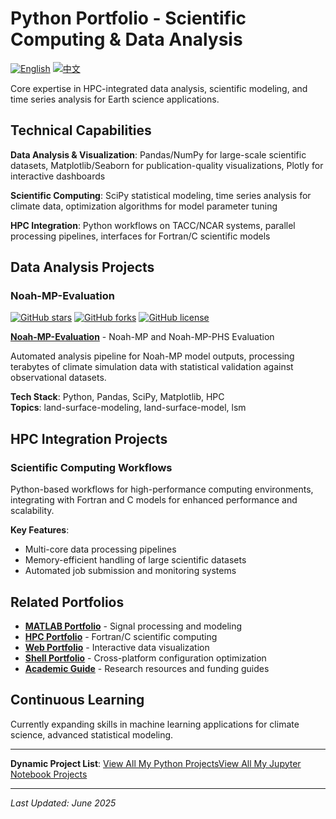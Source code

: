 # Python Portfolio - Scientific Computing & Data Analysis

[![English](https://img.shields.io/badge/lang-English-blue.svg)](README.md)
[![中文](https://img.shields.io/badge/lang-中文-brown.svg)](README.CN.md)

Core expertise in HPC-integrated data analysis, scientific modeling, and time series analysis for Earth science applications.

## Technical Capabilities

**Data Analysis & Visualization**: Pandas/NumPy for large-scale scientific datasets, Matplotlib/Seaborn for publication-quality visualizations, Plotly for interactive dashboards

**Scientific Computing**: SciPy statistical modeling, time series analysis for climate data, optimization algorithms for model parameter tuning

**HPC Integration**: Python workflows on TACC/NCAR systems, parallel processing pipelines, interfaces for Fortran/C scientific models

## Data Analysis Projects

### Noah-MP-Evaluation
[![GitHub stars](https://img.shields.io/github/stars/ktwu01/Noah-MP-Evaluation)](https://github.com/ktwu01/Noah-MP-Evaluation)
[![GitHub forks](https://img.shields.io/github/forks/ktwu01/Noah-MP-Evaluation)](https://github.com/ktwu01/Noah-MP-Evaluation/fork)
[![GitHub license](https://img.shields.io/github/license/ktwu01/Noah-MP-Evaluation)](https://github.com/ktwu01/Noah-MP-Evaluation/blob/master/LICENSE)

**[Noah-MP-Evaluation](https://github.com/ktwu01/Noah-MP-Evaluation)** - Noah-MP and Noah-MP-PHS Evaluation

Automated analysis pipeline for Noah-MP model outputs, processing terabytes of climate simulation data with statistical validation against observational datasets.

**Tech Stack**: Python, Pandas, SciPy, Matplotlib, HPC  
**Topics**: land-surface-modeling, land-surface-model, lsm

## HPC Integration Projects

### Scientific Computing Workflows
Python-based workflows for high-performance computing environments, integrating with Fortran and C models for enhanced performance and scalability.

**Key Features**:
- Multi-core data processing pipelines
- Memory-efficient handling of large scientific datasets
- Automated job submission and monitoring systems

<!-- ## Performance Metrics

| Capability | Experience Level | Projects Count |
|------------|------------------|----------------|
| Data Analysis | Expert | 15+ |
| Scientific Computing | Advanced | 10+ |
| HPC Integration | Advanced | 8+ |
| Visualization | Expert | 20+ | -->

## Related Portfolios

- **[MATLAB Portfolio](../matlab/)** - Signal processing and modeling
- **[HPC Portfolio](../hpc/)** - Fortran/C scientific computing
- **[Web Portfolio](../web/)** - Interactive data visualization
- **[Shell Portfolio](../shell/)** - Cross-platform configuration optimization
- **[Academic Guide](../academic/)** - Research resources and funding guides

## Continuous Learning

Currently expanding skills in machine learning applications for climate science, advanced statistical modeling.

---

**Dynamic Project List**: [View All My Python Projects](https://github.com/ktwu01?tab=repositories&q=&type=&language=python&sort=)[View All My Jupyter Notebook Projects](https://github.com/ktwu01?tab=repositories&q=&type=&language=jupyter+notebook&sort=)


---

*Last Updated: June 2025*